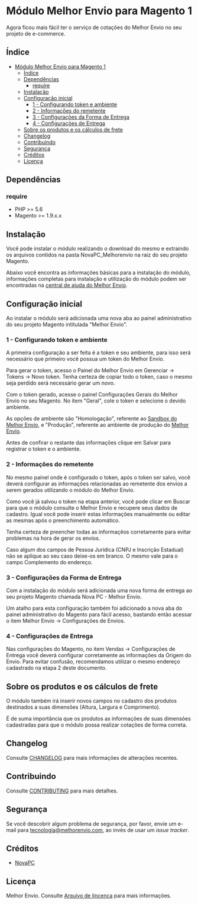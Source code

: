# Módulo Melhor Envio para Magento 1

Agora ficou mais fácil ter o serviço de cotações do Melhor Envio no seu projeto de e-commerce.

## Índice

- [Módulo Melhor Envio para Magento 1](#módulo-melhor-envio-para-magento-1)
  - [Índice](#índice)
  - [Dependências](#dependências)
    - [require](#require)
  - [Instalação](#instalação)
  - [Configuração inicial](#configuração-inicial)
    - [1 - Configurando token e ambiente](#1---configurando-token-e-ambiente)
    - [2 - Informações do remetente](#2---informações-do-remetente)
    - [3 - Configurações da Forma de Entrega](#3---configurações-da-forma-de-entrega)
    - [4 - Configurações de Entrega](#4---configurações-de-entrega)
  - [Sobre os produtos e os cálculos de frete](#sobre-os-produtos-e-os-cálculos-de-frete)
  - [Changelog](#changelog)
  - [Contribuindo](#contribuindo)
  - [Segurança](#segurança)
  - [Créditos](#créditos)
  - [Licença](#licença)

## Dependências

### require 
* PHP >= 5.6
* Magento >= 1.9.x.x


## Instalação

Você pode instalar o módulo realizando o download do mesmo e extraindo os arquivos contidos na pasta NovaPC_Melhorenvio na raiz do seu projeto Magento.

Abaixo você encontra as informações básicas para a instalação do módulo, informações completas para instalação e utilização do módulo podem ser encontradas na [central de ajuda do Melhor Envio](https://ajuda.melhorenvio.com.br/pt-BR/articles/4586935-manual-de-integracao-plataforma-magento-1).

## Configuração inicial

Ao instalar o módulo será adicionada uma nova aba ao painel administrativo do seu projeto Magento intitulada "Melhor Envio".

### 1 - Configurando token e ambiente

A primeira configuração a ser feita é a token e seu ambiente, para isso será necessário que primeiro você possua um token do Melhor Envio.

Para gerar o token, acesso o Painel do Melhor Envio em Gerenciar -> Tokens -> Novo token. Tenha certeza de copiar todo o token, caso o mesmo seja perdido será necessário gerar um novo.

Com o token gerado, acesse o painel Configurações Gerais do Melhor Envio no seu Magento. No item "Geral", cole o token e selecione o devido ambiente.

As opções de ambiente são "Homologação", referente ao [Sandbox do Melhor Envio](https://sandbox.melhorenvio.com.br/), e "Produção", referente ao ambiente de produção do [Melhor Envio](https://www.melhorenvio.com.br/).

Antes de confirar o restante das informações clique em Salvar para registrar o token e o ambiente.

### 2 - Informações do remetente

No mesmo painel onde é configurado o token, após o token ser salvo, você deverá configurar as informações relacionadas ao remetente dos envios a serem gerados utilizando o módulo do Melhor Envio.

Como você já salvou o token na etapa anterior, você pode clicar em Buscar para que o módulo consulte o Melhor Envio e recupere seus dados de cadastro. Igual você pode inserir estas informações manualmente ou editar as mesmas após o preenchimento automático.

Tenha certeza de preencher todas as informaçẽos corretamente para evitar problemas na hora de gerar os envios.

Caso algum dos campos de Pessoa Jurídica (CNPJ e Inscrição Estadual) não se aplique ao seu caso deixe-os em branco. O mesmo vale para o campo Complemento do endereço.

### 3 - Configurações da Forma de Entrega

Com a instalação do módulo será adicionada uma nova forma de entrega ao seu projeto Magento chamada Nova PC - Melhor Envio.

Um atalho para esta configuração também foi adicionado a nova aba do painel administrativo do Magento para fácil acesso, bastando então acessar o item Melhor Envio -> Configurações de Envios.

### 4 - Configurações de Entrega

Nas configurações do Magento, no item Vendas -> Configurações de Entrega você deverá configurar corretamente as informações da Origem do Envio. Para evitar confusão, recomendamos utilizar o mesmo endereço cadastrado na etapa 2 deste documento.

## Sobre os produtos e os cálculos de frete

O módulo também irá inserir novos campos no cadastro dos produtos destinados a suas dimensões (Altura, Largura e Comprimento).

É de suma importância que os produtos as informações de suas dimensões cadastradas para que o módulo possa realizar cotações de forma correta.

## Changelog

Consulte [CHANGELOG](CHANGELOG.md) para mais informações de alterações recentes.

## Contribuindo

Consulte [CONTRIBUTING](CONTRIBUTING.md) para mais detalhes.

## Segurança

Se você descobrir algum problema de segurança, por favor, envie um e-mail para tecnologia@melhorenvio.com, ao invés de usar um *issue tracker*.

## Créditos

- [NovaPC](http://www.novapc.com.br/)

## Licença

Melhor Envio. Consulte [Arquivo de lincença](LICENSE.md) para mais informações.
